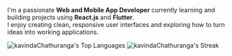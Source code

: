I'm a passionate **Web and Mobile App Developer** currently learning and building projects using **React.js** and **Flutter**.  
I enjoy creating clean, responsive user interfaces and exploring how to turn ideas into working applications.

![kavindaChathuranga's Top Languages](https://github-readme-stats.vercel.app/api/top-langs/?username=kavindaChathuranga&theme=vue-dark&show_icons=true&hide_border=true&layout=compact)
![kavindaChathuranga's Streak](https://github-readme-streak-stats.herokuapp.com/?user=kavindaChathuranga&theme=vue-dark&hide_border=true)

